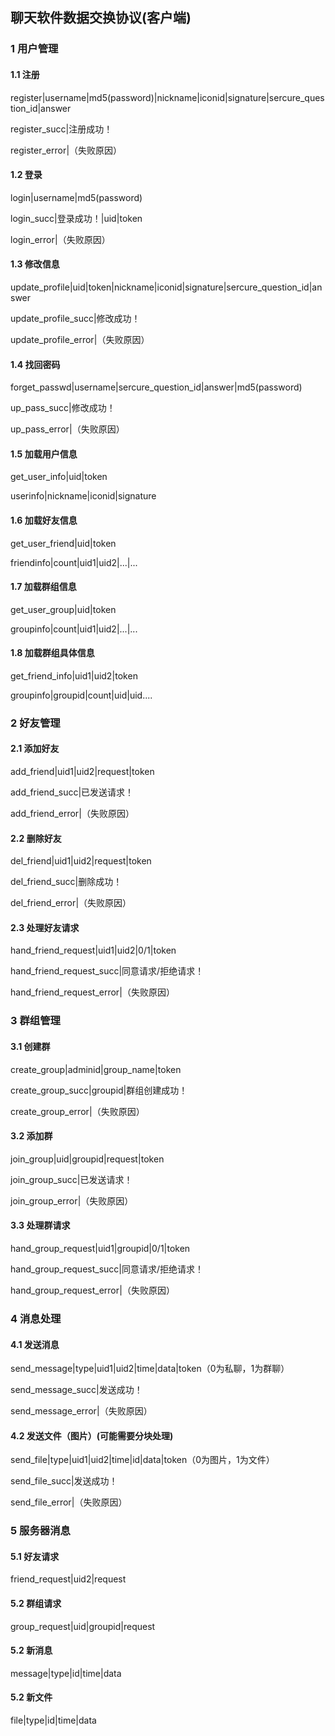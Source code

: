 ## 聊天软件数据交换协议(客户端)

### 1 用户管理

#### 1.1 注册

register|username|md5(password)|nickname|iconid|signature|sercure_question_id|answer

register_succ|注册成功！

register_error|（失败原因）

#### 1.2 登录

login|username|md5(password)

login_succ|登录成功！|uid|token

login_error|（失败原因）

#### 1.3 修改信息

update_profile|uid|token|nickname|iconid|signature|sercure_question_id|answer

update_profile_succ|修改成功！

update_profile_error|（失败原因）

#### 1.4 找回密码

forget_passwd|username|sercure_question_id|answer|md5(password)

up_pass_succ|修改成功！

up_pass_error|（失败原因）

#### 1.5 加载用户信息

get_user_info|uid|token

userinfo|nickname|iconid|signature

#### 1.6 加载好友信息

get_user_friend|uid|token

friendinfo|count|uid1|uid2|...|...

#### 1.7 加载群组信息

get_user_group|uid|token

groupinfo|count|uid1|uid2|...|...

#### 1.8 加载群组具体信息

get_friend_info|uid1|uid2|token

groupinfo|groupid|count|uid|uid....

### 2 好友管理

#### 2.1 添加好友

add_friend|uid1|uid2|request|token

add_friend_succ|已发送请求！

add_friend_error|（失败原因）

#### 2.2 删除好友

del_friend|uid1|uid2|request|token

del_friend_succ|删除成功！

del_friend_error|（失败原因）

#### 2.3 处理好友请求

hand_friend_request|uid1|uid2|0/1|token

hand_friend_request_succ|同意请求/拒绝请求！

hand_friend_request_error|（失败原因）

### 3 群组管理

#### 3.1 创建群

create_group|adminid|group_name|token

create_group_succ|groupid|群组创建成功！

create_group_error|（失败原因）

#### 3.2 添加群

join_group|uid|groupid|request|token

join_group_succ|已发送请求！

join_group_error|（失败原因）

#### 3.3 处理群请求

hand_group_request|uid1|groupid|0/1|token

hand_group_request_succ|同意请求/拒绝请求！

hand_group_request_error|（失败原因）

### 4 消息处理

#### 4.1 发送消息

send_message|type|uid1|uid2|time|data|token（0为私聊，1为群聊）

send_message_succ|发送成功！

send_message_error|（失败原因）

#### 4.2 发送文件（图片）(可能需要分块处理)

send_file|type|uid1|uid2|time|id|data|token（0为图片，1为文件）

send_file_succ|发送成功！

send_file_error|（失败原因）

### 5 服务器消息

#### 5.1 好友请求

friend_request|uid2|request

#### 5.2 群组请求

group_request|uid|groupid|request

#### 5.2 新消息

message|type|id|time|data

#### 5.2 新文件

file|type|id|time|data
